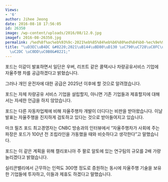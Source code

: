 ```yaml
---
Views:
- '6'
author: Jihee Jeong
date: 2016-08-18 17:56:05
id: 26350
image: /wp-content/uploads/2016/08/12.0.jpg
imagef: 2016-08-26350.jpg
permalink: /%ed%8f%ac%eb%93%9c-2021%eb%85%84%eb%b6%80%ed%84%b0-%ec%9e%90%ec%9c%a8%ec%a3%bc%ed%96%89-%ed%83%9d%ec%8b%9c-%ec%83%9d%ec%82%b0/
title: "\uD3EC\uB4DC &#8220;2021\uB144\uBD80\uD130 \uC790\uC728\uC8FC\uD589 \uD0DD\
  \uC2DC \uC0DD\uC0B0&#8221;"
---
```


포드는 이같이 발표하면서 일단은 우버, 리프트 같은 콜택시나 차량공유서비스 기업에 자율주행 차를 공급하겠다고 밝혔습니다.

그러나 개인 운전자에 대한 공급은 2025년 이후에 할 것으로 알려졌습니다.

포드는 자체 차량공유 서비스 기업을 설립할지, 아니면 기존 기업들과 제휴할지에 대해서는 자세한 언급을 하지 않았습니다.

포드는 다른 자동차업체에 비해 자율주행차 개발이 더디다는 비판을 받아왔습니다. 이날 발표는 자율주행을 진지하게 검토하고 있다는 것으로 받아들여지고 있습니다.

마크 필즈 포드 최고경영자는 CNBC 방송과의 인터뷰에서 &#8220;자율주행차가 사회에 주는 파장은 포드가 100년 전 조립라인을 가동했을 때와 비슷하다고 생각한다&#8221;고 말했습니다.

포드는 이 같은 계획을 위해 캘리포니아 주 팔로 알토에 있는 연구팀의 규모를 2배 가량 늘리겠다고 밝혔습니다.

실리콘밸리에서 근무하는 인력도 300명 정도로 증원하는 동시에 자율주행 기술을 보유한 기업들에 투자하고, 이들과 제휴도 하겠다고 말했습니다.